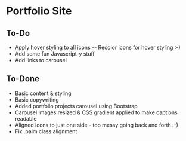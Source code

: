 # Portfolio Site 

## To-Do
- Apply hover styling to all icons
-- Recolor icons for hover styling :-)
- Add some fun Javascript-y stuff
- Add links to carousel

## To-Done
- Basic content & styling
- Basic copywriting
- Added portfolio projects carousel using Bootstrap
- Carousel images resized & CSS gradient applied to make captions readable
- Aligned icons to just one side - too messy going back and forth :-)
- Fix .palm class alignment